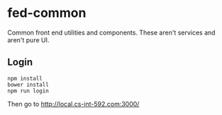 # fed-common

Common front end utilities and components. These aren't services and aren't pure UI.

## Login

```
npm install
bower install
npm run login
```

Then go to http://local.cs-int-592.com:3000/
